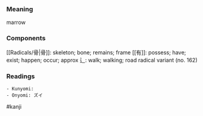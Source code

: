 ### Meaning

marrow

### Components

[[Radicals/骨|骨]]: skeleton; bone; remains; frame [[有]]: possess; have; exist; happen; occur; approx 辶: walk; walking; road radical variant (no. 162)

### Readings

```
- Kunyomi: 
- Onyomi: ズイ
```

#kanji